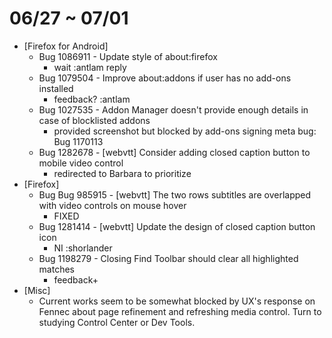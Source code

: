 # 06/27 ~ 07/01

- [Firefox for Android]
  - Bug 1086911 - Update style of about:firefox
    - wait :antlam reply
  - Bug 1079504 - Improve about:addons if user has no add-ons installed
    - feedback? :antlam
  - Bug 1027535 - Addon Manager doesn't provide enough details in case of blocklisted addons
    - provided screenshot but blocked by add-ons signing meta bug: Bug 1170113
  - Bug 1282678 - [webvtt] Consider adding closed caption button to mobile video control
    - redirected to Barbara to prioritize
- [Firefox]
  - Bug Bug 985915 - [webvtt] The two rows subtitles are overlapped with video controls on mouse hover
    - FIXED
  - Bug 1281414 - [webvtt] Update the design of closed caption button icon
    - NI :shorlander
  - Bug 1198279 - Closing Find Toolbar should clear all highlighted matches
    - feedback+
- [Misc]
  - Current works seem to be somewhat blocked by UX's response on Fennec about page refinement and refreshing media control. Turn to studying Control Center or Dev Tools.
